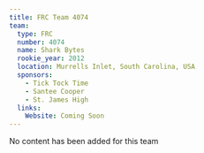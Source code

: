 ```yaml
---
title: FRC Team 4074
team:
  type: FRC
  number: 4074
  name: Shark Bytes
  rookie_year: 2012
  location: Murrells Inlet, South Carolina, USA
  sponsors:
    - Tick Tock Time
    - Santee Cooper
    - St. James High
  links:
    Website: Coming Soon
---
```

No content has been added for this team